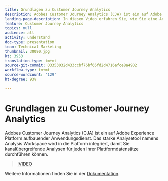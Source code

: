 ```yaml
---
title: Grundlagen zu Customer Journey Analytics
description: Adobes Customer Journey Analytics (CJA) ist ein auf Adobe Experience Platform aufbauender Anwendungsdienst. Das starke Analysetool namens Analysis Workspace wird in die Platform integriert, damit Sie kanalübergreifende Analysen für jeden Ihrer Plattformdatensätze durchführen können.
landing-page-description: In diesem Video erfahren Sie, wie Sie eine Analyse mit mehreren Kanälen auf einem Ihrer Plattformdatensätze durchführen.
feature: Customer Journey Analytics
topics: null
audience: all
activity: understand
doc-type: presentation
team: Technical Marketing
thumbnail: 30090.jpg
kt: 3953
translation-type: tm+mt
source-git-commit: 03353032d433ccbf76bf65fd2d4716afce8a4902
workflow-type: tm+mt
source-wordcount: '129'
ht-degree: 93%

---
```



# Grundlagen zu Customer Journey Analytics

Adobes Customer Journey Analytics (CJA) ist ein auf Adobe Experience Platform aufbauender Anwendungsdienst. Das starke Analysetool namens Analysis Workspace wird in die Platform integriert, damit Sie kanalübergreifende Analysen für jeden Ihrer Plattformdatensätze durchführen können.

>[!VIDEO](https://video.tv.adobe.com/v/30090/?quality=12&enable10seconds=on&speedcontrol=on)

Weitere Informationen finden Sie in der [Dokumentation](https://docs.adobe.com/content/help/de-DE/analytics-platform/using/cja-landing.html).
